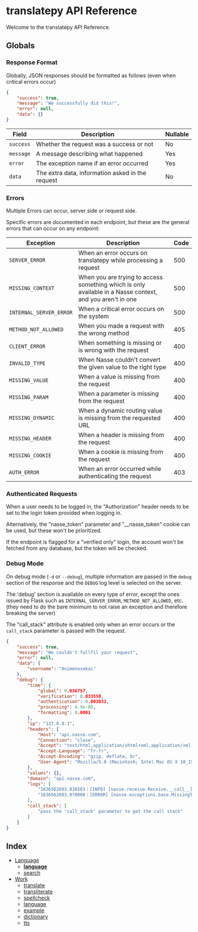 
# translatepy API Reference

Welcome to the translatepy API Reference.

## Globals

### Response Format

Globally, JSON responses should be formatted as follows (even when critical errors occur)

```json
{
    "success": true,
    "message": "We successfully did this!",
    "error": null,
    "data": {}
}
```

| Field        | Description                                      | Nullable         |
| ------------ | ------------------------------------------------ | ---------------- |
| `success`    | Whether the request was a success or not         | No               |
| `message`    | A message describing what happened               | Yes              |
| `error`      | The exception name if an error occurred          | Yes              |
| `data`       | The extra data, information asked in the request | No               |

### Errors

Multiple Errors can occur, server side or request side.

Specific errors are documented in each endpoint, but these are the general errors that can occur on any endpoint:

| Exception                   | Description                                                                                                     | Code  |
| --------------------------- | --------------------------------------------------------------------------------------------------------------- | ----- |
| `SERVER_ERROR`              | When an error occurs on translatepy while processing a request                                                       | 500   |
| `MISSING_CONTEXT`           | When you are trying to access something which is only available in a Nasse context, and you aren't in one       | 500   |
| `INTERNAL_SERVER_ERROR`     | When a critical error occurs on the system                                                                      | 500   |
| `METHOD_NOT_ALLOWED`        | When you made a request with the wrong method                                                                   | 405   |
| `CLIENT_ERROR`              | When something is missing or is wrong with the request                                                          | 400   |
| `INVALID_TYPE`              | When Nasse couldn't convert the given value to the right type                                                   | 400   |
| `MISSING_VALUE`             | When a value is missing from the request                                                                        | 400   |
| `MISSING_PARAM`             | When a parameter is missing from the request                                                                    | 400   |
| `MISSING_DYNAMIC`           | When a dynamic routing value is missing from the requested URL                                                  | 400   |
| `MISSING_HEADER`            | When a header is missing from the request                                                                       | 400   |
| `MISSING_COOKIE`            | When a cookie is missing from the request                                                                       | 400   |
| `AUTH_ERROR`                | When an error occurred while authenticating the request                                                         | 403   |

### Authenticated Requests

When a user needs to be logged in, the "Authorization" header needs to be set to the login token provided when logging in.

Alternatively, the "nasse_token" parameter and "__nasse_token" cookie can be used, but these won't be prioritized.

If the endpoint is flagged for a "verified only" login, the account won't be fetched from any database, but the token will be checked.

### Debug Mode

On debug mode (`-d` or `--debug`), multiple information are passed in the `debug` section of the response and the `DEBUG` log level is selected on the server.

The 'debug' section is available on every type of error, except the ones issued by Flask such as `INTERNAL_SERVER_ERROR`, `METHOD_NOT_ALLOWED`, etc. (they need to do the bare minimum to not raise an exception and therefore breaking the server)

The "call_stack" attribute is enabled only when an error occurs or the `call_stack` parameter is passed with the request.

```json
{
    "success": true,
    "message": "We couldn't fullfil your request",
    "error": null,
    "data": {
        "username": "Animenosekai"
    },
    "debug": {
        "time": {
            "global": 0.036757,
            "verification": 0.033558,
            "authentication": 0.003031,
            "processing": 4.9e-05,
            "formatting": 0.0001
        },
        "ip": "127.0.0.1",
        "headers": {
            "Host": "api.nasse.com",
            "Connection": "close",
            "Accept": "text/html,application/xhtml+xml,application/xml;q=0.9,*/*;q=0.8",
            "Accept-Language": "fr-fr",
            "Accept-Encoding": "gzip, deflate, br",
            "User-Agent": "Mozilla/5.0 (Macintosh; Intel Mac OS X 10_15_6) AppleWebKit/605.1.15 (KHTML, like Gecko) Version/14.0.3 Safari/605.1.15"
        },
        "values": {},
        "domain": "api.nasse.com",
        "logs": [
            "1636562693.036563｜[INFO] [nasse.receive.Receive.__call__] → Incoming GET request to /account/name from 127.0.0.1",
            "1636562693.070008｜[ERROR] [nasse.exceptions.base.MissingToken.__init__] An authentication token is missing from the request"
        ],
        "call_stack": [
            "pass the 'call_stack' parameter to get the call stack"
        ]
    }
}
```

## Index

- [Language](./Sections/Language.md#language)
  - [__language__](./Sections/Language.md#language-1)
  - [search](./Sections/Language.md#search)
- [Work](./Sections/Work.md#work)
  - [translate](./Sections/Work.md#translate)
  - [transliterate](./Sections/Work.md#transliterate)
  - [spellcheck](./Sections/Work.md#spellcheck)
  - [language](./Sections/Work.md#language-2)
  - [example](./Sections/Work.md#example)
  - [dictionary](./Sections/Work.md#dictionary)
  - [tts](./Sections/Work.md#tts)
